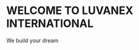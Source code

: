 <!DOCTYPE html>
<html>
<head>
	<title>Luvanex International</title>
</head>
<body>
	<h1>WELCOME TO LUVANEX INTERNATIONAL</h1>
	<p>We build your dream </p>

</body>
</html>
